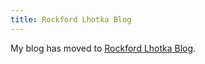 ```yaml
---
title: Rockford Lhotka Blog
---
```


My blog has moved to [Rockford Lhotka Blog](https://blog.lhotka.net).
